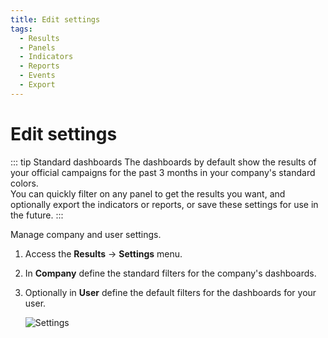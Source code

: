 ```yaml
---
title: Edit settings
tags:
  - Results
  - Panels
  - Indicators
  - Reports
  - Events
  - Export
---
```


# Edit settings

::: tip Standard dashboards
The dashboards by default show the results of your official campaigns for the past 3 months in your company's standard colors.<br>
You can quickly filter on any panel to get the results you want, and optionally export the indicators or reports, or save these settings for use in the future.
:::

Manage company and user settings.

1. Access the **Results** -> **Settings** menu.

2. In **Company** define the standard filters for the company's dashboards.

3. Optionally in **User** define the default filters for the dashboards for your user.

   ![Settings](https://cdn.phishx.io/phishx-docs/images/phishx_results_settings_02.webp)

